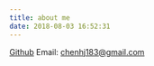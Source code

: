 ```yaml
---
title: about me
date: 2018-08-03 16:52:31
---
```

[Github](https://github.com/nick-stu)
Email: chenhj183@gmail.com